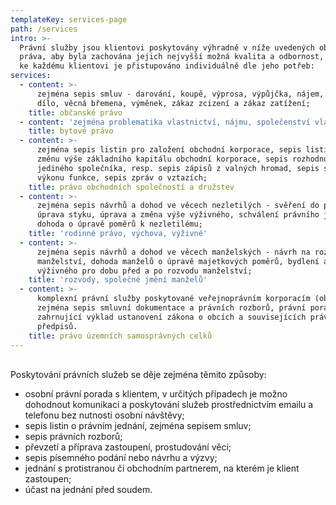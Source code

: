```yaml
---
templateKey: services-page
path: /services
intro: >-
  Právní služby jsou klientovi poskytovány výhradně v níže uvedených oblastech
  práva, aby byla zachována jejich nejvyšší možná kvalita a odbornost, přičemž
  ke každému klientovi je přistupováno individuálně dle jeho potřeb:
services:
  - content: >-
      zejména sepis smluv - darování, koupě, výprosa, výpůjčka, nájem, pacht,
      dílo, věcná břemena, výměnek, zákaz zcizení a zákaz zatížení;
    title: občanské právo
  - content: 'zejména problematika vlastnictví, nájmu, společenství vlastníků jednotek;'
    title: bytové právo
  - content: >-
      zejména sepis listin pro založení obchodní korporace, sepis listin pro
      změnu výše základního kapitálu obchodní korporace, sepis rozhodnutí
      jediného společníka, resp. sepis zápisů z valných hromad, sepis smluv o
      výkonu funkce, sepis zpráv o vztazích;
    title: právo obchodních společností a družstev
  - content: >-
      zejména sepis návrhů a dohod ve věcech nezletilých - svěření do péče,
      úprava styku, úprava a změna výše výživného, schválení právního jednání,
      dohoda o úpravě poměrů k nezletilému;
    title: 'rodinné právo, výchova, výživné'
  - content: >-
      zejména sepis návrhů a dohod ve věcech manželských - návrh na rozvod
      manželství, dohoda manželů o úpravě majetkových poměrů, bydlení a
      výživného pro dobu před a po rozvodu manželství;
    title: 'rozvody, společné jmění manželů'
  - content: >-
      komplexní právní služby poskytované veřejnoprávním korporacím (obcím),
      zejména sepis smluvní dokumentace a právních rozborů, právní poradenství
      zahrnující výklad ustanovení zákona o obcích a souvisejících právních
      předpisů.
    title: právo územních samosprávných celků
---
```

\
Poskytování právních služeb se děje zejména těmito způsoby:

* osobní právní porada s klientem, v určitých případech je možno dohodnout komunikaci a poskytování služeb prostřednictvím emailu a telefonu bez nutnosti osobní návštěvy;
* sepis listin o právním jednání, zejména sepisem smluv;
* sepis právních rozborů;
* převzetí a příprava zastoupení, prostudování věci;
* sepis písemného podání nebo návrhu a výzvy;
* jednání s protistranou či obchodním partnerem, na kterém je klient zastoupen;
* účast na jednání před soudem.
